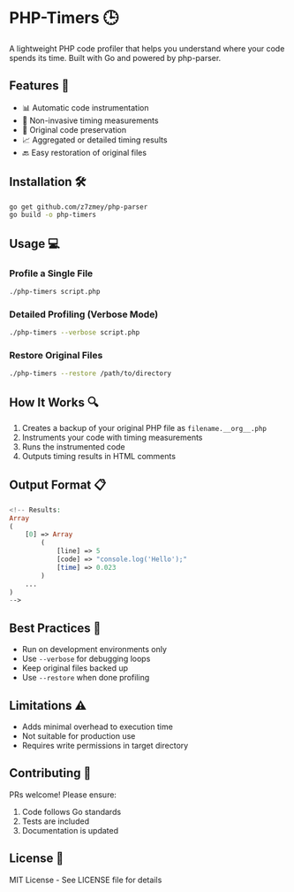# PHP-Timers 🕒

A lightweight PHP code profiler that helps you understand where your code spends its time. Built with Go and powered by php-parser.

## Features 🌟

- 📊 Automatic code instrumentation
- 🔄 Non-invasive timing measurements
- 📝 Original code preservation
- 📈 Aggregated or detailed timing results
- 🔙 Easy restoration of original files

## Installation 🛠️

```bash
go get github.com/z7zmey/php-parser
go build -o php-timers
```

## Usage 💻

### Profile a Single File

```bash
./php-timers script.php
```

### Detailed Profiling (Verbose Mode)

```bash
./php-timers --verbose script.php
```

### Restore Original Files

```bash
./php-timers --restore /path/to/directory
```

## How It Works 🔍

1. Creates a backup of your original PHP file as `filename.__org__.php`
2. Instruments your code with timing measurements
3. Runs the instrumented code
4. Outputs timing results in HTML comments

## Output Format 📋

```php
<!-- Results:
Array
(
    [0] => Array
        (
            [line] => 5
            [code] => "console.log('Hello');"
            [time] => 0.023
        )
    ...
)
-->
```

## Best Practices 🎯

- Run on development environments only
- Use `--verbose` for debugging loops
- Keep original files backed up
- Use `--restore` when done profiling

## Limitations ⚠️

- Adds minimal overhead to execution time
- Not suitable for production use
- Requires write permissions in target directory

## Contributing 🤝

PRs welcome! Please ensure:

1. Code follows Go standards
2. Tests are included
3. Documentation is updated

## License 📜

MIT License - See LICENSE file for details
